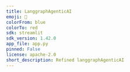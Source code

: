 ```yaml
---
title: LanggraphAgenticAI
emoji: 🐨
colorFrom: blue
colorTo: red
sdk: streamlit
sdk_version: 1.42.0
app_file: app.py
pinned: False
license: apache-2.0
short_description: Refined langgraphAgenticAI
---
```

